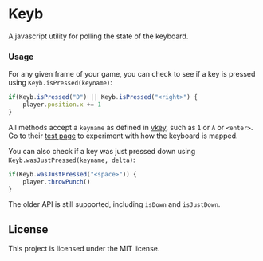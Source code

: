 # Keyb #

A javascript utility for polling the state of the keyboard.

### Usage ###

For any given frame of your game, you can check to see if a key is pressed using `Keyb.isPressed(keyname)`:

```js
if(Keyb.isPressed("D") || Keyb.isPressed("<right>") {
    player.position.x += 1
}
```

All methods accept a `keyname` as defined in [vkey](https://github.com/chrisdickinson/vkey), such as `1` or `A` or `<enter>`. Go to their [test page](http://didact.us/vkey) to experiment with how the keyboard is mapped.

You can also check if a key was just pressed down using `Keyb.wasJustPressed(keyname, delta)`:

```js
if(Keyb.wasJustPressed("<space>")) {
    player.throwPunch()
}
```

The older API is still supported, including `isDown` and `isJustDown`.

## License ##

This project is licensed under the MIT license.
